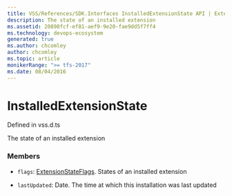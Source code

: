 ```yaml
---
title: VSS/References/SDK.Interfaces InstalledExtensionState API | Extensions for Azure DevOps Services
description: The state of an installed extension
ms.assetid: 20898fcf-ef81-aef9-9e20-fae9dd5f7ff4
ms.technology: devops-ecosystem
generated: true
ms.author: chcomley
author: chcomley
ms.topic: article
monikerRange: ">= tfs-2017"
ms.date: 08/04/2016
---
```


# InstalledExtensionState

Defined in vss.d.ts

The state of an installed extension

### Members

- `flags`: [ExtensionStateFlags](../../../VSS/References/SDK_Interfaces/ExtensionStateFlags.md). States of an installed extension

- `lastUpdated`: Date. The time at which this installation was last updated
